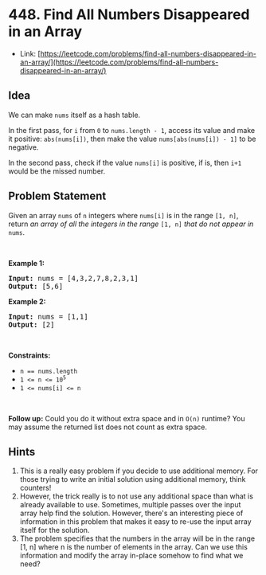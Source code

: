 # 448. Find All Numbers Disappeared in an Array
- Link: [https://leetcode.com/problems/find-all-numbers-disappeared-in-an-array/](https://leetcode.com/problems/find-all-numbers-disappeared-in-an-array/)

## Idea
We can make `nums` itself as a hash table.

In the first pass, for `i` from `0` to `nums.length - 1`, access its value and make it positive: `abs(nums[i])`, then make the value `nums[abs(nums[i]) - 1]` to be negative.

In the second pass, check if the value `nums[i]` is positive, if is, then `i+1` would be the missed number.

## Problem Statement
<div><p>Given an array <code>nums</code> of <code>n</code> integers where <code>nums[i]</code> is in the range <code>[1, n]</code>, return <em>an array of all the integers in the range</em> <code>[1, n]</code> <em>that do not appear in</em> <code>nums</code>.</p>

<p>&nbsp;</p>
<p><strong>Example 1:</strong></p>
<pre><strong>Input:</strong> nums = [4,3,2,7,8,2,3,1]
<strong>Output:</strong> [5,6]
</pre><p><strong>Example 2:</strong></p>
<pre><strong>Input:</strong> nums = [1,1]
<strong>Output:</strong> [2]
</pre>
<p>&nbsp;</p>
<p><strong>Constraints:</strong></p>

<ul>
	<li><code>n == nums.length</code></li>
	<li><code>1 &lt;= n &lt;= 10<sup>5</sup></code></li>
	<li><code>1 &lt;= nums[i] &lt;= n</code></li>
</ul>

<p>&nbsp;</p>
<p><strong>Follow up:</strong> Could you do it without extra space and in <code>O(n)</code> runtime? You may assume the returned list does not count as extra space.</p>
</div>

## Hints
1. This is a really easy problem if you decide to use additional memory. For those trying to write an initial solution using additional memory, think counters!
2. However, the trick really is to not use any additional space than what is already available to use. Sometimes, multiple passes over the input array help find the solution. However, there's an interesting piece of information in this problem that makes it easy to re-use the input array itself for the solution.
3. The problem specifies that the numbers in the array will be in the range [1, n] where n is the number of elements in the array. Can we use this information and modify the array in-place somehow to find what we need?
